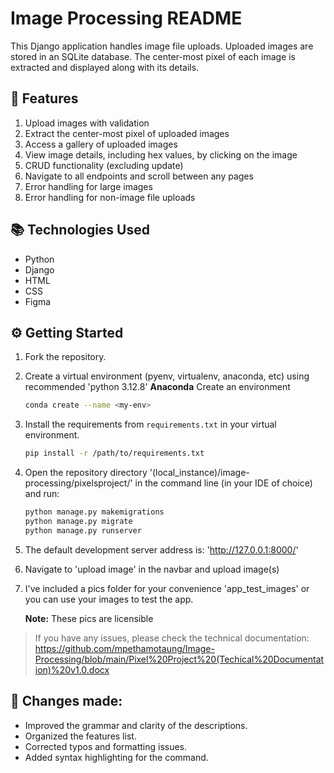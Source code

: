 # Image Processing README

This Django application handles image file uploads. Uploaded images are stored in an SQLite database. The center-most pixel of each image is extracted and displayed along with its details.

## 🔬 Features
1. Upload images with validation
2. Extract the center-most pixel of uploaded images
3. Access a gallery of uploaded images
4. View image details, including hex values, by clicking on the image
5. CRUD functionality (excluding update)
6. Navigate to all endpoints and scroll between any pages
7. Error handling for large images
8. Error handling for non-image file uploads

## 📚 Technologies Used
* Python
* Django
* HTML
* CSS
* Figma

## ⚙ Getting Started
1. Fork the repository.
2. Create a virtual environment (pyenv, virtualenv, anaconda, etc) using recommended 'python 3.12.8'
  **Anaconda**
   Create an environment
     ```sh
     conda create --name <my-env>

3. Install the requirements from `requirements.txt` in your virtual environment.
   
   ```sh
   pip install -r /path/to/requirements.txt
4. Open the repository directory '(local_instance)/image-processing/pixelsproject/' in the command line (in your IDE of choice) and run:
   ```sh
   python manage.py makemigrations
   python manage.py migrate
   python manage.py runserver
5. The default development server address is:  'http://127.0.0.1:8000/'
6. Navigate to 'upload image' in the navbar and upload image(s)
7. I've included a pics folder for your convenience 'app_test_images' or you can use your images to test the app.
   
   **Note:** These pics are licensible 
   
> If you have any issues, please check the technical documentation: https://github.com/mpethamotaung/Image-Processing/blob/main/Pixel%20Project%20(Techical%20Documentation)%20v1.0.docx

## 🔎 Changes made:
- Improved the grammar and clarity of the descriptions.
- Organized the features list.
- Corrected typos and formatting issues.
- Added syntax highlighting for the command.
